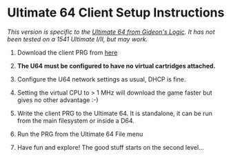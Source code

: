 # Ultimate 64 Client Setup Instructions 

*This version is specific to the [Ultimate 64 from Gideon's Logic](https://ultimate64.com/).  It has not been tested on a 1541 Ultimate I/II, but may work.*

1. Download the client PRG from [here](https://bit.ly/2oC9L9M)

2. **The U64 must be configured to have no virtual cartridges attached.**  

3. Configure the U64 network settings as usual, DHCP is fine.

4. Setting the virtual CPU to > 1 MHz will download the game faster but gives no other advantage :-)

5. Write the client PRG to the Ultimate 64.  It is standalone, it can be run from the main filesystem or inside a D64.

6. Run the PRG from the Ultimate 64 File menu

7. Have fun and explore! The good stuff starts on the second level...
